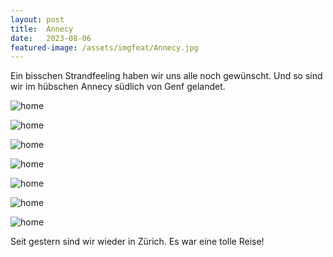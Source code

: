 ```yaml
---
layout: post
title:  Annecy
date:   2023-08-06
featured-image: /assets/imgfeat/Annecy.jpg
---
```


Ein bisschen Strandfeeling haben wir uns alle noch gewünscht. Und so sind wir im hübschen Annecy südlich von Genf gelandet.

![home]({{site.baseurl}}/assets/img/49_Annecy/01.jpg)

![home]({{site.baseurl}}/assets/img/49_Annecy/02.jpg)

![home]({{site.baseurl}}/assets/img/49_Annecy/03.jpg)

![home]({{site.baseurl}}/assets/img/49_Annecy/04.jpg)

![home]({{site.baseurl}}/assets/img/49_Annecy/05.jpg)

![home]({{site.baseurl}}/assets/img/49_Annecy/06.jpg)

![home]({{site.baseurl}}/assets/img/49_Annecy/07.jpg)

Seit gestern sind wir wieder in Zürich. Es war eine tolle Reise!




